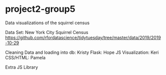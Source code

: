 # project2-group5
Data visualizations of the squirrel census

Data Set: New York City Squirrel Census
https://github.com/rfordatascience/tidytuesday/tree/master/data/2019/2019-10-29


Cleaning Data and loading into db: Kristy
Flask: Hope
JS Visualization: Keri
CSS/HTML: Pamela

Extra JS Library


